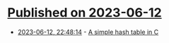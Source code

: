 # [Published on 2023-06-12](index.md)

* [2023-06-12, 22:48:14](https://lobste.rs/s/hwhuvh/simple_hash_table_c) - [A simple hash table in C](https://theleo.zone/posts/hashmap-in-c/)

